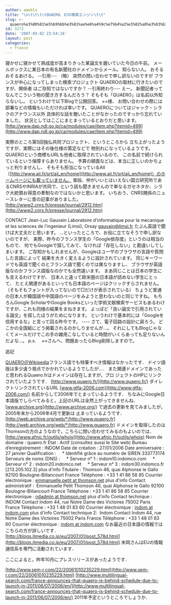 ```yaml
---
author: ameblo
title: "\n\t\t\t\tQUAERO、幻の検索エンジン\t\t"
slug: >-
  quaero%e3%80%81%e5%b9%bb%e3%81%ae%e6%a4%9c%e7%b4%a2%e3%82%a8%e3%83%b3%e3%82%b8%e3%83%b3
id: 3172
date: '2007-03-02 23:54:16'
layout: post
categories:
  - france
---
```


寝かせに寝かせて熟成度が高まりきった某論文を磨いていた今日の午前。 メールボックスに某日本の有名新聞社のドメインからメール。 知らない人。 おそるおそるあける。 --引用--- （略） 突然の問い合わせで申し訳ないのですが フランスが中心になってしまった検索プロジェクト QUAEROの取材に行きたいのですが、関係者 はご存知ではないですか？ --引用終わり--- えー。 新聞記者ってなんでこういう物の聞き方するんだろう？ そもそも「QUAERO」は名前以外知らないし。 というわけで以下Blogで公開回答。 ××様、 お問い合わせの際には 部署などの情報もいただければ幸いです。 QUAEROについてはジャック・シラクのアナウンス以外 具体的な話を聴いたことがなかったのですっかり忘れていました。 状況としてはここにまとまっているとおりだと思います。 [http://www.dap.ndl.go.jp/ca/modules/cae/item.php?itemid=499](http://www.dap.ndl.go.jp/ca/modules/cae/item.php?itemid=499)

実際のところ第5回独仏共同プロジェクト、というところから 立ち上がったようですが、実際にはその後仕様の策定などで 物別れになっているようです。 QUAEROという商標もURLも他者に取得されているので、 この名前で続けられているという保障すらありません。 予算の額面などは、本当に正しいのかちょっと判りませんし、 そもそも担当になっているAII（[http://www.aii.fr/srt/aii_en/home](http://www.aii.fr/srt/aii_en/home)）のホームページにも載っていません。 普段、仲がいいとはいえない国立研究所であるCNRSやINRIAが共同で、という話も聞きませんので単なるガセネタか、シラク大統領お得意の牽制なのではないかと思います。 いちおう、CNRS関係のニュースレターに昔の記事がありました。 [http://www2.cnrs.fr/presse/journal/2912.htm](http://www2.cnrs.fr/presse/journal/2912.htm)

CONTACT Jean-Luc Gauvain Laboratoire d'informatique pour la mecanique et les sciences de l'ingenieur (Limsi), Orsay gauvain@limsi.fr たぶん英語で聞けば大丈夫だと思います。 …といったところで、お役に立てなそうで申し訳ないのですが、 実際、昨今のフランス学生の「Google依存度」というのは相当のもので、 何でもGoogleで探してみて、なければ「存在しない」と勘違いしてしまいます。 ご存知かもしれませんが、Googleはユーザのブラウザの言語や質問した言語によって 結果を大きく変えるように設計されています。 同じキーワードでも英語で聞くのとフランス語で聞くのでは異なりますし、 ブラウザが英語版なのかフランス語版なのかでも全然違います。 まあ同じことは日本の学生にも言えるわけですが、 日本人と違って欧米圏の日本語が読めない学生にとって、 たとえ関連があるといっても日本語のページはクリックすらされません。 （そもそもフォントが入ってないので□だけが表示されている） ちょうど普通の日本人が韓国語や中国語のページをみようと思わないのと同じですね。 もちろんGoogle ScholarやGoogle Booksといった学術文献検索サービスもあるわけですが、これも同様の結果をまねきます。 よっぽど「良い論文で引用されている論文」を探したほうがためになります。 というわけで基本的には「Googleを信用するな」と言って回る昨今です。 ---- さて、電子回路の設計に戻ろう。 どこかの全国紙にどう掲載されるのかしりませんが…。 それにしてもBlogじゃなくてメールだけでこの手の雑用こなしていると時間がいくらあっても足りないんだよな…。 p.s. 　××さんへ、問題あったらBlog削除しますので。

追記

[QUAERO＠Wikipedia](http://fr.wikipedia.org/wiki/Quaero)フランス語でも特筆すべき情報はなかったです． ドイツ語版は多少違う視点でかかれているようでしたが…． また関連ドメインであったと思われるQuaero.frはドメインは存在しますが，プロ ジェクトのHPにリンクされていたようです． [http://www.quaero.fr/](http://www.quaero.fr/) ダイレクトリンクされているURL [www.gtfa-2006.com](http://www.gtfa-2006.com/) 名前からして2006年でとまっているようです． ちなみにGoogle日本語版でしらべてみると，上記のURLは全然上がってきませんね． [www.archive.org](http://www.archive.org/) で過去の更新を見てみましたが，2005年末から2006年4月で更新は 止まっているようです． [http://web.archive.org/web/*/http://www.quaero.fr](http://web.archive.org/web/*/http://www.quaero.fr) ドメインを取得したのはThomsonの方のようなので，こちらに問い合わせてみるのもよいのでは． [http://www.afnic.fr/outils/whois](http://www.afnic.fr/outils/whois) Nom de domaine : quaero.fr État : Actif (consultez aussi le Site web) Bureau d’enregistrement : INDOM Date de création : 27/01/2006 Date anniversaire : 27 janvier Qualification :     * Identifié grâce au numéro de SIREN 333773174 Serveurs de noms (DNS) :     * Serveur n° 1 : indom10.indomco.com     * Serveur n° 2 : indom20.indomco.net     * Serveur n° 3 : indom30.indomco.fr [213.205.102.3] plus d'info Titulaire : Thomson 46, quai Alphonse le Gallo 92100 Boulogne-Billancourt France Téléphone : +33 1 41 86 58 85 Courrier électronique : [emmanuelle.petit at thomson.net](mailto:emmanuelle.petit@thomson.net) plus d'info Contact administratif :  Emmanuelle Petit Thomson 46, quai Alphonse le Gallo 92100 Boulogne-Billancourt France Téléphone : +33 1 41 86 58 85 Courrier électronique : [ndadmin at thomson.net](mailto:ndadmin@thomson.net) plus d'info Contact technique : INDOM Contact Indom 44, rue Notre Dame des Victoires 75002 Paris France Téléphone : +33 1 48 01 83 60 Courrier électronique : [indom at indom.com](mailto:indom@indom.com) plus d'info Contact technique 2:  Indom Contact Indom 44, rue Notre Dame des Victoires 75002 Paris France Téléphone : +33 1 48 01 83 60 Courrier électronique : [indom at indom.com](mailto:indom@indom.com) なお最近の日本語の情報ではこちらの方が詳しいです． [http://blogs.itmedia.co.jp/eu/2007/01/post_578d.html](http://blogs.itmedia.co.jp/eu/2007/01/post_578d.html) 末岡さんはEUの情報通信系を専門に活動されています．

ここによると，昨年10月にプレスリリースがあったようです．

[http://www.sem-r.com/22/20061010235229.html](http://www.sem-r.com/22/20061010235229.html) [http://www.multilingual-search.com/france-announces-that-quaero-is-behind-schedule-due-to-launch-in-2011/06/07/2006/en/](http://www.multilingual-search.com/france-announces-that-quaero-is-behind-schedule-due-to-launch-in-2011/06/07/2006/en/) 2011年予定というところでしょうか．